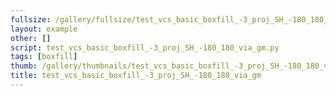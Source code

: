 ```yaml
---
fullsize: /gallery/fullsize/test_vcs_basic_boxfill_-3_proj_SH_-180_180_via_gm.png
layout: example
other: []
script: test_vcs_basic_boxfill_-3_proj_SH_-180_180_via_gm.py
tags: [boxfill]
thumb: /gallery/thumbnails/test_vcs_basic_boxfill_-3_proj_SH_-180_180_via_gm.png
title: test_vcs_basic_boxfill_-3_proj_SH_-180_180_via_gm
---
```

